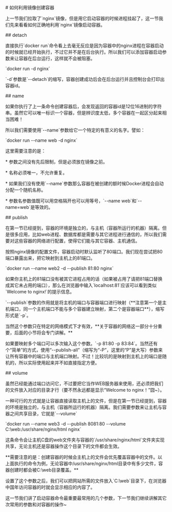 \# 如何利用镜像创建容器

上一节我们拉取了\`nginx\`镜像，但是用它启动容器的时候进程挂起了，这一节我们先来看看如何正确地利用\`nginx\`镜像启动容器。



\#\# detach

直接执行\`docker run\`命令看上去毫无反应是因为容器中的nginx进程在容器启动的时候就已经开始执行，不过它并不是在后台执行。所以我们可以添加容器启动参数来让容器在后台运行，这样就不会被阻塞。



\`docker run -d nginx\`



\`-d\`参数是\`--detach\`的缩写，容器创建成功后会在后台运行并且控制台会打印出容器id。



\#\# name

如果你执行了上一条命令创建容器后，会发现返回的容器id是12位16进制的字符串。虽然它可以唯一标识一个容器，但是辨识度太低，多个容器在一起区分起来相当困难！



所以我们需要使用\`--name\`参数给它一个特定的有意义的名字。譬如：



\`docker run --name web -d nginx\`



这里需要注意的是：

\* 参数之间没有先后限制，但是必须放在镜像之前。

\* 名称必须唯一，不允许重复。

\* 如果我们没有使用\`--name\`参数那么容器在被创建的额时候Docker进程会自动分配一个随机名称。

\* 参数名参数值既可以用空格隔开也可以用等号，\`--name web\`和\`--name=web\`是等效的。



\#\# publish

在第一节已经提到，容器的环境是独立的，与主机（容器所运行的机器）隔离。但是很多应用，比如web进程、数据库都是需要与其它进程进行通信的，所以我们需要对这些容器的网络进行配置，使得它们能与其它容器、主机通信。



按照nginx镜像的配置文件，容器启动时默认监听了80端口。我们现在尝试把80端口暴露出来，把它映射到主机上的81端口。



\`docker run --name web2 -d --publish 81:80 nginx\`



如果你主机上的81端口没有被其它进程占用的话（如果被占用了请把81端口替换成其它未占用的端口），那么在浏览器中输入\`localhost:81\`应该可以看到类似\`Welcome to nginx!\`的提示信息。



\`--publish\`参数的作用就是将主机的端口与容器端口进行映射（\*\*注意第一个是主机端口，同一个主机端口不能与多个容器建立映射，第二个是容器端口\*\*），缩写形式是\`-p\`。

当然这个参数只在特定的网络模式下才有效，\*\*关于容器的网络这一部分十分重要，后面的小节将会专门讲解。\*\*



如果要映射多个端口可以多次输入这个参数。\`-p 81:80 -p 83:84\`。当然还有个“简单”的方式，使用“--publish-all”（缩写为“-P”，这里的“P”是大写）参数来让所有容器中的端口与主机端口映射。不过！比较坑的是映射到主机上的端口是随机的，所以实际使用起来并不如直接指定方便。



\#\# volume

虽然已经能通过端口访问它，不过要把它当作WEB服务器来使用，还必须把我们的文件放入对应的目录才行（要不然永远都是显示“Welcome to nginx！”囧~）。



一种可行的方式就是让容器直接读取主机上的文件，但是在第一节已经提到，容器的环境是独立的，与主机（容器所运行的机器）隔离。我们需要参数来让主机与容器之间共享目录，它就是\`--volume\`



\`docker run --name web3 -d --publish 8081:80 --volume C:\web:/usr/share/nginx/html nginx\`



这条命令会让主机C盘的web文件夹与容器的\`/usr/share/nginx/html\`文件夹实现共享，无论主机还是容器操作这个目录下的文件都会生效。



\*\*需要注意的是：创建容器的时候会主机上的文件会优先覆盖容器中的文件。以上面执行的命令为例，无论容器中/usr/share/nginx/html目录中有多少文件，容器创建时都会被C:\web目录覆盖。\*\*



设置了这个参数之后，我们可以把网站所需的文件放入\`C:\web\`目录下，在浏览器中国年访问容器的时就会显示相应的内容了。



这一节我们讲了启动容器命令最重要最常用的几个参数，下一节我们继续讲解其它次常用的参数和对容器的操作~





